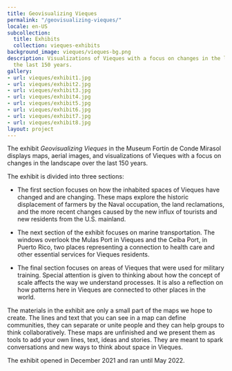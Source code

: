 ```yaml
---
title: Geovisualizing Vieques
permalink: "/geovisualizing-vieques/"
locale: en-US
subcollection:
  title: Exhibits
  collection: vieques-exhibits
background_image: vieques/vieques-bg.png
description: Visualizations of Vieques with a focus on changes in the landscape over
  the last 150 years.
gallery:
- url: vieques/exhibit1.jpg
- url: vieques/exhibit2.jpg
- url: vieques/exhibit3.jpg
- url: vieques/exhibit4.jpg
- url: vieques/exhibit5.jpg
- url: vieques/exhibit6.jpg
- url: vieques/exhibit7.jpg
- url: vieques/exhibit8.jpg
layout: project
---
```


The exhibit *Geovisualizing Vieques* in the Museum Fortín de Conde Mirasol displays maps, aerial images, and visualizations of Vieques with a focus on changes in the landscape over the last 150 years.

The exhibit is divided into three sections:

* The first section focuses on how the inhabited spaces of Vieques have changed and are changing. These maps explore the historic displacement of farmers by the Naval occupation, the land reclamations, and the more recent changes caused by the new influx of tourists and new residents from the U.S. mainland.

* The next section of the exhibit focuses on marine transportation. The windows overlook the Mulas Port in Vieques and the Ceiba Port, in Puerto Rico, two places representing a connection to health care and other essential services for Vieques residents.

* The final section focuses on areas of Vieques that were used for military training. Special attention is given to thinking about how the concept of scale affects the way we understand processes. It is also a reflection on how patterns here in Vieques are connected to other places in the world.

The materials in the exhibit are only a small part of the maps we hope to create. The lines and text that you can see in a map can define communities, they can separate or unite people and they can help groups to think collaboratively. These maps are unfinished and we present them as tools to add your own lines, text, ideas and stories. They are meant to spark conversations and new ways to think about space in Vieques.

The exhibit opened in December 2021 and ran until May 2022.